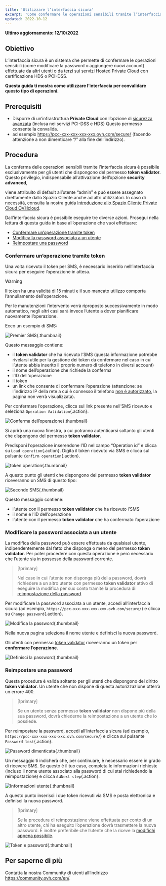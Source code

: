 ```yaml
---
title: 'Utilizzare l’interfaccia sicura'
excerpt: 'Come confermare le operazioni sensibili tramite l’interfaccia sicura su infrastrutture HDS e PCI-DSS'
updated: 2022-10-12
---
```


**Ultimo aggiornamento: 12/10/2022**

## Obiettivo

L’interfaccia sicura è un sistema che permette di confermare le operazioni sensibili (come modificare la password o aggiungere nuovi account) effettuate da altri utenti o da terzi sui servizi Hosted Private Cloud con certificazione HDS o PCI-DSS.

**Questa guida ti mostra come utilizzare l’interfaccia per convalidare questo tipo di operazioni.**

## Prerequisiti

- Disporre di un’infrastruttura **Private Cloud** con l’opzione di [sicurezza avanzata](https://www.ovhcloud.com/it/enterprise/products/hosted-private-cloud/safety-compliance/sddc/) (inclusa nei servizi PCI-DSS e HDS) Questo permesso consente la convalida.
- ad esempio https://pcc-xxx-xxx-xxx-xxx.ovh.com/secure/ (facendo attenzione a non dimenticare “/” alla fine dell’indirizzo).

## Procedura

La conferma delle operazioni sensibili tramite l’interfaccia sicura è possibile esclusivamente per gli utenti che dispongono del permesso **token validator**. Questo privilegio, indispensabile all’attivazione dell’opzione **security advanced**,  

viene attribuito di default all’utente “admin” e può essere assegnato direttamente dallo Spazio Cliente anche ad altri utilizzatori.  In caso di necessità, consulta la nostra guida [Introduzione allo Spazio Cliente Private Cloud OVHcloud](/pages/hosted_private_cloud/hosted_private_cloud_powered_by_vmware/manager_ovh_private_cloud).

Dall’interfaccia sicura è possibile eseguire tre diverse azioni. Prosegui nella lettura di questa guida in base all’operazione che vuoi effettuare: 

- [Confermare un’operazione tramite token](./#confermare-unoperazione-tramite-token)
- [Modifica la password associata a un utente](./#modificare-la-password-associata-a-un-utente) 
- [Reimpostare una password](./#reimpostare-una-password)

### Confermare un’operazione tramite token

Una volta ricevuto il token per SMS, è necessario inserirlo nell’interfaccia sicura per eseguire l’operazione in attesa.

> [!warning]
>
> Il token ha una validità di 15 minuti e il suo mancato utilizzo comporta l’annullamento dell’operazione.
>
> Per le manutenzioni l’intervento verrà riproposto successivamente in modo automatico, negli altri casi sarà invece l’utente a dover pianificare nuovamente l’operazione. 
>

Ecco un esempio di SMS: 

![Premier SMS](images/SMS1.png){.thumbnail}

Questo messaggio contiene: 

- il **token validator** che ha ricevuto l’SMS  (questa informazione potrebbe rivelarsi utile per la gestione dei token da confermare nel caso in cui l’utente abbia inserito il proprio numero di telefono in diversi account)
- il nome dell’operazione che richiede la conferma
- l’ID dell'operazione
- il token
- un link che consente di confermare l’operazione (attenzione: se l’indirizzo IP della rete a cui è connesso il telefono [non è autorizzato](/pages/hosted_private_cloud/hosted_private_cloud_powered_by_vmware/manager_ovh_private_cloud#sicurezza), la pagina non verrà visualizzata).

Per confermare l’operazione, clicca sul link presente nell’SMS ricevuto  e seleziona `Operation Validation`{.action}.

![Conferma dell’operazione](images/operationValidation.png){.thumbnail}

Si aprirà una nuova finestra, a cui potranno autenticarsi soltanto gli utenti che dispongono del permesso **token validator**.

Predisponi l’operazione inserendone l’ID nel campo “Operation id” e clicca su `Load operation`{.action}. Digita il token ricevuto via SMS e clicca sul pulsante `Confirm operation`{.action}.

![token operation](images/operationIdAndToken.png){.thumbnail}

A questo punto gli utenti che dispongono del permesso **token validator** riceveranno un SMS di questo tipo:

![Secondo SMS](images/SMS2.png){.thumbnail}

Questo messaggio contiene: 

- l’utente con il permesso **token validator** che ha ricevuto l’SMS
- il nome e l’ID dell’operazione
- l’utente con il permesso **token validator** che ha confermato l’operazione

### Modificare la password associata a un utente 

La modifica della password può essere effettuata da qualsiasi utente, indipendentemente dal fatto che disponga o meno del permesso **token validator**.  Per poter procedere con questa operazione è però necessario che l’utente sia in possesso della password corrente.

> [!primary]
>
> Nel caso in cui l’utente non disponga più della password, dovrà richiedere a un altro utente con permesso **token validator** attivo di eseguire la modifica per suo conto tramite la procedura di [reimpostazione della password](./#reimpostare-una-password). 
> 

Per modificare la password associata a un utente, accedi all’interfaccia sicura (ad esempio, `https://pcc-xxx-xxx-xxx-xxx.ovh.com/secure/`) e clicca su `Change password`{.action}.

![Modifica la password](images/changePassword.png){.thumbnail}

Nella nuova pagina seleziona il nome utente e definisci la nuova password.

Gli utenti  con permesso [token validator](./#confermare-un-operazione-tramite-token) riceveranno un token per **confermare l’operazione**.

![Definisci la password](images/defineNewPassword.png){.thumbnail}

### Reimpostare una password

Questa procedura è valida soltanto per gli utenti che dispongono del diritto **token validator**. Un utente che non dispone di questa autorizzazione otterrà un errore 400.

> [!primary]
>
> Se un utente senza permesso **token validator** non dispone più della sua password, dovrà chiederne la reimpostazione a un utente che lo possiede.
> 

Per reimpostare la password, accedi all’interfaccia sicura (ad esempio, `https://pcc-xxx-xxx-xxx-xxx.ovh.com/secure/`) e clicca sul pulsante `Password lost`{.action}.

![Password dimenticata](images/passwordLost.png){.thumbnail}

Un messaggio ti indicherà che, per continuare, è necessario essere in grado di ricevere SMS. Se questo è il tuo caso, completa le informazioni richieste (incluso il nome utente associato alla password di cui stai richiedendo la reimpostazione) e clicca su`Next step`{.action}.

![Informazioni utente](images/infoUser.png){.thumbnail}

A questo punto inserisci i due token ricevuti via SMS e posta elettronica e definisci la nuova password.

> [!primary]
>
> Se la procedura di reimpostazione viene effettuata per conto di un altro utente, chi ha eseguito l’operazione dovrà trasmettere la nuova password. È inoltre preferibile che l’utente che la riceve la [modifichi appena possibile](./#modificare-la-password-associata-a-un-utente).
> 

![Token e password](images/tokenAndPassword.png){.thumbnail}

## Per saperne di più

Contatta la nostra Community di utenti all’indirizzo <https://community.ovh.com/en/>.
